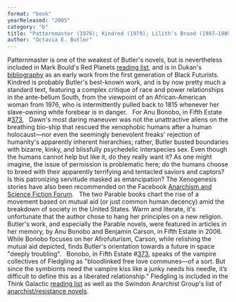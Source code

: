 ```yaml
---
format: "book"
yearReleased: "2005"
category: "b"
title: "Patternmaster (1976); Kindred (1979); Lilith's Brood (1987–1989, aka Xenogenesis; consisting of Dawn (1987), Adulthood Rites (1988), and Imago (1989)); Parable of the Sower(1994); Parable of the Talents (1999); Fledgling"
author: "Octavia E. Butler"
---
```

Patternmaster is one of the weakest of Butler's  novels, but is nevertheless included in Mark Bould's Red Planets  <a href="biblio.htm#Red Planets">reading list</a>, and is in Dukan's <a href="http://invisibleuniversedoc.com/wp-content/uploads/2016/01/IU_BSF_lit_2015_3000.jpg"> bibliography</a> as an early work from the first generation of Black Futurists.
 
Kindred is probably Butler's best-known work, and  is by now pretty much a standard text, featuring a complex critique of race and  power relationships in the ante-bellum South, from the viewpoint of an  African-American woman from 1976, who is intermittently pulled back to 1815  whenever her slave-owning white forebear is in danger.
 
For Anu Bonobo, in Fifth Estate #<a href="http://www.fifthestate.org/archive/373-fall-2006/octavia-estelle-butler/">373</a>,
 
Dawn's most daring maneuver was not the  unattractive aliens on the breathing bio-ship that rescued the xenophobic humans  after a human holocaust—nor even the seemingly benevolent freaks' rejection of  humanity's apparently inherent hierarchies; rather, Butler busted boundaries  with bizarre, kinky, and blissfully psychedelic interspecies sex. Even though  the humans cannot help but like it, do they really want it? As one might  imagine, the issue of permission is problematic here; do the humans choose to  breed with their apparently terrifying and tentacled saviors and captors? Is  this patronizing servitude masked as emancipation?
The Xenogenesis stories have also been  recommended on the Facebook <a href="https://www.facebook.com/groups/anarchismandsciencefiction/search/?query=butler"> Anarchism and Science Fiction Forum</a>.
 
The two Parable books chart the  rise of a movement based on mutual aid (or just common human decency) amid the  breakdown of society in the United  States. Warm and literate, it's unfortunate that the author chose to hang her  principles on a new religion.
 
Butler's work, and especially the Parable novels, were featured in articles in her memory, by Anu Bonobo and Benjamin  Carson, in Fifth Estate in 2006. While Bonobo focuses on her Afrofuturism,  Carson, while relishing the mutual aid depicted, finds Butler's orientation  towards a future in space "deeply troubling".
 
Bonobo, in Fifth Estate #<a href="http://www.fifthestate.org/archive/373-fall-2006/octavia-estelle-butler/">373</a>,  speaks of the vampire collectives of Fledgling as "bloodlinked free love  communes—of a sort. But since the symbionts need the vampire kiss like a junky  needs his needle, it’s difficult to define this as a liberated relationship."  Fledgling is included in the Think Galactic <a href="http://thinkgalactic.org/reading-lists/by-author/">reading list</a> as  well as the Swindon Anarchist Group's list of <a href="https://swindonanarchistgroup.wordpress.com/2009/01/08/anarchistresistance-novels/"> anarchist/resistance novels</a>.
 